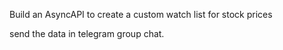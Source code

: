 Build an AsyncAPI to create a custom watch list for stock prices

send the data in telegram group chat.
